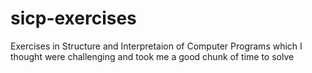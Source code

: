 # sicp-exercises
Exercises in Structure and Interpretaion of Computer Programs which I thought were challenging and took me a good chunk of time to solve
